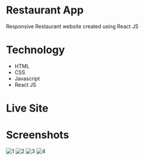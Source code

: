 # Restaurant App
Responsive Restaurant website created using React JS

# Technology
- HTML
- CSS
- Javascript
- React JS

# Live Site


# Screenshots
![1](https://github.com/Evilking009/RestaurantApp/assets/4027728/66bbfc3b-89b6-4cd7-8366-1e9c79a6a34e)
![2](https://github.com/Evilking009/RestaurantApp/assets/4027728/a565042d-c5ab-4ba8-96fd-6c31dbd46577)
![3](https://github.com/Evilking009/RestaurantApp/assets/4027728/d5cee662-9fb8-49f8-ba56-b6e09941953e)
![4](https://github.com/Evilking009/RestaurantApp/assets/4027728/5ad59148-f7a0-498c-9ef5-6849ab202bb3)

